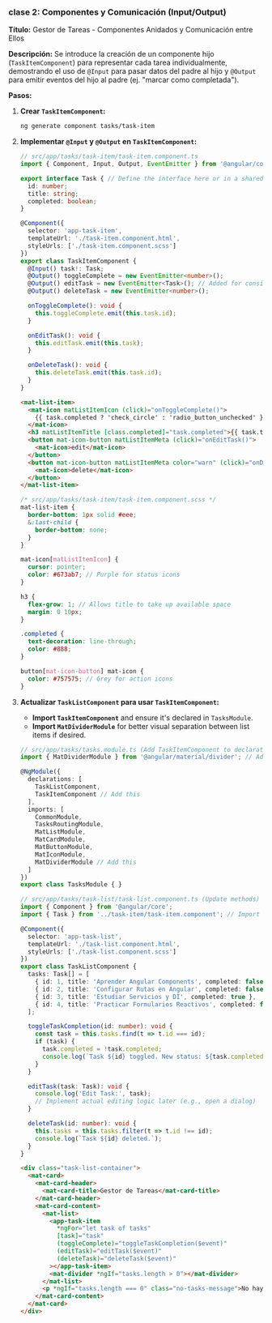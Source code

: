 ### clase 2: Componentes y Comunicación (Input/Output)

**Título:** Gestor de Tareas - Componentes Anidados y Comunicación entre Ellos

**Descripción:** Se introduce la creación de un componente hijo (`TaskItemComponent`) para representar cada tarea individualmente, demostrando el uso de `@Input` para pasar datos del padre al hijo y `@Output` para emitir eventos del hijo al padre (ej. "marcar como completada").

**Pasos:**
1.  **Crear `TaskItemComponent`:**
    ```bash
    ng generate component tasks/task-item
    ```
2.  **Implementar `@Input` y `@Output` en `TaskItemComponent`:**
    ```typescript
    // src/app/tasks/task-item/task-item.component.ts
    import { Component, Input, Output, EventEmitter } from '@angular/core';

    export interface Task { // Define the interface here or in a shared file
      id: number;
      title: string;
      completed: boolean;
    }

    @Component({
      selector: 'app-task-item',
      templateUrl: './task-item.component.html',
      styleUrls: ['./task-item.component.scss']
    })
    export class TaskItemComponent {
      @Input() task!: Task;
      @Output() toggleComplete = new EventEmitter<number>();
      @Output() editTask = new EventEmitter<Task>(); // Added for consistency
      @Output() deleteTask = new EventEmitter<number>();

      onToggleComplete(): void {
        this.toggleComplete.emit(this.task.id);
      }

      onEditTask(): void {
        this.editTask.emit(this.task);
      }

      onDeleteTask(): void {
        this.deleteTask.emit(this.task.id);
      }
    }
    ```

    ```html
    <mat-list-item>
      <mat-icon matListItemIcon (click)="onToggleComplete()">
        {{ task.completed ? 'check_circle' : 'radio_button_unchecked' }}
      </mat-icon>
      <h3 matListItemTitle [class.completed]="task.completed">{{ task.title }}</h3>
      <button mat-icon-button matListItemMeta (click)="onEditTask()">
        <mat-icon>edit</mat-icon>
      </button>
      <button mat-icon-button matListItemMeta color="warn" (click)="onDeleteTask()">
        <mat-icon>delete</mat-icon>
      </button>
    </mat-list-item>
    ```

    ```scss
    /* src/app/tasks/task-item/task-item.component.scss */
    mat-list-item {
      border-bottom: 1px solid #eee;
      &:last-child {
        border-bottom: none;
      }
    }

    mat-icon[matListItemIcon] {
      cursor: pointer;
      color: #673ab7; // Purple for status icons
    }

    h3 {
      flex-grow: 1; // Allows title to take up available space
      margin: 0 10px;
    }

    .completed {
      text-decoration: line-through;
      color: #888;
    }

    button[mat-icon-button] mat-icon {
      color: #757575; // Grey for action icons
    }
    ```

3.  **Actualizar `TaskListComponent` para usar `TaskItemComponent`:**
    * **Import `TaskItemComponent`** and ensure it's declared in `TasksModule`.
    * **Import `MatDividerModule`** for better visual separation between list items if desired.
    ```typescript
    // src/app/tasks/tasks.module.ts (Add TaskItemComponent to declarations)
    import { MatDividerModule } from '@angular/material/divider'; // Add this

    @NgModule({
      declarations: [
        TaskListComponent,
        TaskItemComponent // Add this
      ],
      imports: [
        CommonModule,
        TasksRoutingModule,
        MatListModule,
        MatCardModule,
        MatButtonModule,
        MatIconModule,
        MatDividerModule // Add this
      ]
    })
    export class TasksModule { }
    ```

    ```typescript
    // src/app/tasks/task-list/task-list.component.ts (Update methods)
    import { Component } from '@angular/core';
    import { Task } from '../task-item/task-item.component'; // Import Task interface

    @Component({
      selector: 'app-task-list',
      templateUrl: './task-list.component.html',
      styleUrls: ['./task-list.component.scss']
    })
    export class TaskListComponent {
      tasks: Task[] = [
        { id: 1, title: 'Aprender Angular Components', completed: false },
        { id: 2, title: 'Configurar Rutas en Angular', completed: false },
        { id: 3, title: 'Estudiar Servicios y DI', completed: true },
        { id: 4, title: 'Practicar Formularios Reactivos', completed: false }
      ];

      toggleTaskCompletion(id: number): void {
        const task = this.tasks.find(t => t.id === id);
        if (task) {
          task.completed = !task.completed;
          console.log(`Task ${id} toggled. New status: ${task.completed}`);
        }
      }

      editTask(task: Task): void {
        console.log('Edit Task:', task);
        // Implement actual editing logic later (e.g., open a dialog)
      }

      deleteTask(id: number): void {
        this.tasks = this.tasks.filter(t => t.id !== id);
        console.log(`Task ${id} deleted.`);
      }
    }
    ```

    ```html
    <div class="task-list-container">
      <mat-card>
        <mat-card-header>
          <mat-card-title>Gestor de Tareas</mat-card-title>
        </mat-card-header>
        <mat-card-content>
          <mat-list>
            <app-task-item
              *ngFor="let task of tasks"
              [task]="task"
              (toggleComplete)="toggleTaskCompletion($event)"
              (editTask)="editTask($event)"
              (deleteTask)="deleteTask($event)"
            ></app-task-item>
            <mat-divider *ngIf="tasks.length > 0"></mat-divider>
          </mat-list>
          <p *ngIf="tasks.length === 0" class="no-tasks-message">No hay tareas. ¡Agrega una nueva!</p>
        </mat-card-content>
      </mat-card>
    </div>
    ```